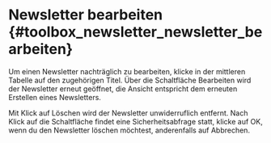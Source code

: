 # Newsletter bearbeiten {#toolbox_newsletter_newsletter_bearbeiten}

Um einen Newsletter nachträglich zu bearbeiten, klicke in der mittleren Tabelle auf den zugehörigen Titel. Über die Schaltfläche Bearbeiten wird der Newsletter erneut geöffnet, die Ansicht entspricht dem erneuten Erstellen eines Newsletters.

Mit Klick auf Löschen wird der Newsletter unwiderruflich entfernt. Nach Klick auf die Schaltfläche findet eine Sicherheitsabfrage statt, klicke auf OK, wenn du den Newsletter löschen möchtest, anderenfalls auf Abbrechen.



